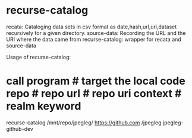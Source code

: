 # recurse-catalog
recata: Cataloging data sets in csv format as date,hash,url,uri,dataset recursively for a given directory.
source-data: Recording the URL and the URI where the data came from
recurse-catalog: wrapper for recata and source-data

Usage of recurse-catalog:

# call program # target the local code repo # repo url # repo uri context # realm keyword
recurse-catalog /mnt/repo/jpegleg/ https://github.com /jpegleg jpegleg-github-dev

